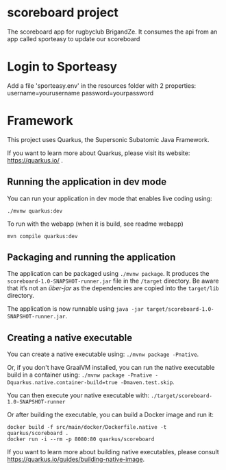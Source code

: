# scoreboard project

The scoreboard app for rugbyclub BrigandZe.
It consumes the api from an app called sporteasy to update our scoreboard


# Login to Sporteasy
Add a file 'sporteasy.env' in the resources folder with 2 properties:
username=yourusername
password=yourpassword

# Framework

This project uses Quarkus, the Supersonic Subatomic Java Framework.

If you want to learn more about Quarkus, please visit its website: https://quarkus.io/ .

## Running the application in dev mode

You can run your application in dev mode that enables live coding using:
```
./mvnw quarkus:dev
```
To run with the webapp (when it is build, see readme webapp)
```
mvn compile quarkus:dev
```

## Packaging and running the application

The application can be packaged using `./mvnw package`.
It produces the `scoreboard-1.0-SNAPSHOT-runner.jar` file in the `/target` directory.
Be aware that it’s not an _über-jar_ as the dependencies are copied into the `target/lib` directory.

The application is now runnable using `java -jar target/scoreboard-1.0-SNAPSHOT-runner.jar`.

## Creating a native executable

You can create a native executable using: `./mvnw package -Pnative`.

Or, if you don't have GraalVM installed, you can run the native executable build in a container using: `./mvnw package -Pnative -Dquarkus.native.container-build=true -Dmaven.test.skip`.

You can then execute your native executable with: `./target/scoreboard-1.0-SNAPSHOT-runner`

Or after building the executable, you can build a Docker image and run it:
```
docker build -f src/main/docker/Dockerfile.native -t quarkus/scoreboard .
docker run -i --rm -p 8080:80 quarkus/scoreboard
```

If you want to learn more about building native executables, please consult https://quarkus.io/guides/building-native-image.

